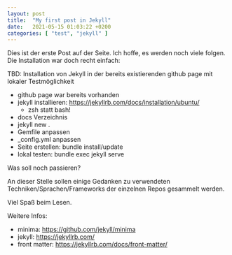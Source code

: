 ```yaml
---
layout: post
title:  "My first post in Jekyll"
date:   2021-05-15 01:03:22 +0200
categories: [ "test", "jekyll" ]
---
```

Dies ist der erste Post auf der Seite. Ich hoffe, es werden noch viele folgen. Die Installation war doch recht einfach:

TBD: Installation von Jekyll in der bereits existierenden github page mit lokaler Testmöglichkeit
- github page war bereits vorhanden
- jekyll installieren: https://jekyllrb.com/docs/installation/ubuntu/
  - zsh statt bash!
- docs Verzeichnis
- jekyll new .
- Gemfile anpassen
- _config.yml anpassen
- Seite erstellen: bundle install/update
- lokal testen: bundle exec jekyll serve

Was soll noch passieren?

An dieser Stelle sollen einige Gedanken zu verwendeten Techniken/Sprachen/Frameworks der einzelnen Repos gesammelt werden.

Viel Spaß beim Lesen.

Weitere Infos:
- minima: https://github.com/jekyll/minima
- jekyll: https://jekyllrb.com/
- front matter: https://jekyllrb.com/docs/front-matter/